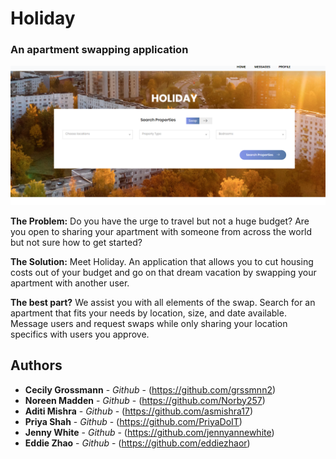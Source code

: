 # Holiday

### An apartment swapping application

![Home Screen](./client/template/realestate/img/home.PNG)

**The Problem:** Do you have the urge to travel but not a huge budget? Are you open to sharing your apartment with someone from across the world but not sure how to get started?

**The Solution:** Meet Holiday. An application that allows you to cut housing costs out of your budget and go on that dream vacation by swapping your apartment with another user. 

**The best part?** We assist you with all elements of the swap. Search for an apartment that fits your needs by location, size, and date available. Message users and request swaps while only sharing your location specifics with users you approve.

## Authors

* **Cecily Grossmann** - *Github* - (https://github.com/grssmnn2)
* **Noreen Madden** - *Github* - (https://github.com/Norby257)
* **Aditi Mishra** - *Github* - (https://github.com/asmishra17)
* **Priya Shah** - *Github* - (https://github.com/PriyaDoIT)
* **Jenny White** - *Github* - (https://github.com/jennyannewhite)
* **Eddie Zhao** - *Github* - (https://github.com/eddiezhaor)